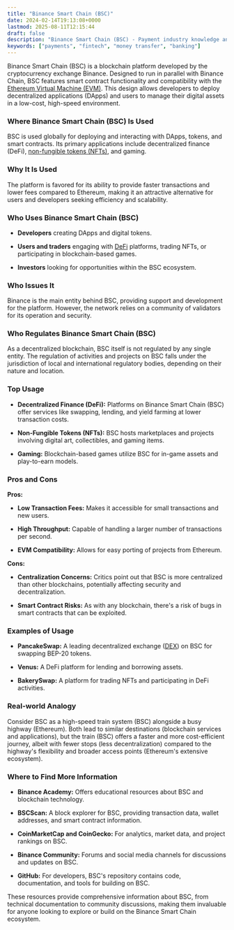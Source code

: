 ```yaml
---
title: "Binance Smart Chain (BSC)"
date: 2024-02-14T19:13:08+0000
lastmod: 2025-08-11T12:15:44
draft: false
description: "Binance Smart Chain (BSC) - Payment industry knowledge and insights"
keywords: ["payments", "fintech", "money transfer", "banking"]
---
```


Binance Smart Chain (BSC) is a blockchain platform developed by the cryptocurrency exchange Binance. Designed to run in parallel with Binance Chain, BSC features smart contract functionality and compatibility with the [Ethereum Virtual Machine (EVM)](https://faisalkhanllc.xyz/resources/payments-wiki/e/ethereum-virtual-machine-evm/). This design allows developers to deploy decentralized applications (DApps) and users to manage their digital assets in a low-cost, high-speed environment.

### Where Binance Smart Chain (BSC) Is Used

BSC is used globally for deploying and interacting with DApps, tokens, and smart contracts. Its primary applications include decentralized finance (DeFi), [non-fungible tokens (NFTs)](https://faisalkhanllc.xyz/resources/payments-wiki/n/nft-non-fungible-tokens/), and gaming.

### Why It Is Used

The platform is favored for its ability to provide faster transactions and lower fees compared to Ethereum, making it an attractive alternative for users and developers seeking efficiency and scalability.

### Who Uses Binance Smart Chain (BSC)

- **Developers** creating DApps and digital tokens.

- **Users and traders** engaging with [DeFi](https://faisalkhanllc.xyz/resources/payments-wiki/d/decentralized-finance-defi/) platforms, trading NFTs, or participating in blockchain-based games.

- **Investors** looking for opportunities within the BSC ecosystem.

### Who Issues It

Binance is the main entity behind BSC, providing support and development for the platform. However, the network relies on a community of validators for its operation and security.

### Who Regulates Binance Smart Chain (BSC)

As a decentralized blockchain, BSC itself is not regulated by any single entity. The regulation of activities and projects on BSC falls under the jurisdiction of local and international regulatory bodies, depending on their nature and location.

### Top Usage

- **Decentralized Finance (DeFi):** Platforms on Binance Smart Chain (BSC) offer services like swapping, lending, and yield farming at lower transaction costs.

- **Non-Fungible Tokens (NFTs):** BSC hosts marketplaces and projects involving digital art, collectibles, and gaming items.

- **Gaming:** Blockchain-based games utilize BSC for in-game assets and play-to-earn models.

### Pros and Cons

**Pros:**

- **Low Transaction Fees:** Makes it accessible for small transactions and new users.

- **High Throughput:** Capable of handling a larger number of transactions per second.

- **EVM Compatibility:** Allows for easy porting of projects from Ethereum.

**Cons:**

- **Centralization Concerns:** Critics point out that BSC is more centralized than other blockchains, potentially affecting security and decentralization.

- **Smart Contract Risks:** As with any blockchain, there's a risk of bugs in smart contracts that can be exploited.

### Examples of Usage

- **PancakeSwap:** A leading decentralized exchange ([DEX](https://faisalkhanllc.xyz/resources/payments-wiki/d/decentralized-exchange-dex/)) on BSC for swapping BEP-20 tokens.

- **Venus:** A DeFi platform for lending and borrowing assets.

- **BakerySwap:** A platform for trading NFTs and participating in DeFi activities.

### Real-world Analogy

Consider BSC as a high-speed train system (BSC) alongside a busy highway (Ethereum). Both lead to similar destinations (blockchain services and applications), but the train (BSC) offers a faster and more cost-efficient journey, albeit with fewer stops (less decentralization) compared to the highway's flexibility and broader access points (Ethereum's extensive ecosystem).

### Where to Find More Information

- **Binance Academy:** Offers educational resources about BSC and blockchain technology.

- **BSCScan:** A block explorer for BSC, providing transaction data, wallet addresses, and smart contract information.

- **CoinMarketCap and CoinGecko:** For analytics, market data, and project rankings on BSC.

- **Binance Community:** Forums and social media channels for discussions and updates on BSC.

- **GitHub:** For developers, BSC's repository contains code, documentation, and tools for building on BSC.

These resources provide comprehensive information about BSC, from technical documentation to community discussions, making them invaluable for anyone looking to explore or build on the Binance Smart Chain ecosystem.